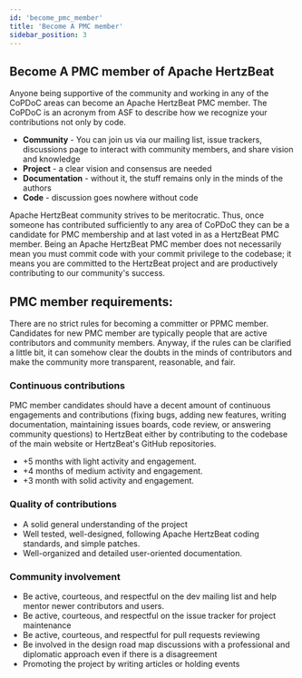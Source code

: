 ```yaml
---
id: 'become_pmc_member'
title: 'Become A PMC member'
sidebar_position: 3
---
```


<!--
    Licensed to the Apache Software Foundation (ASF) under one or more
    contributor license agreements.  See the NOTICE file distributed with
    this work for additional information regarding copyright ownership.
    The ASF licenses this file to You under the Apache License, Version 2.0
    (the "License"); you may not use this file except in compliance with
    the License.  You may obtain a copy of the License at

       https://www.apache.org/licenses/LICENSE-2.0
    
    Unless required by applicable law or agreed to in writing, software
    distributed under the License is distributed on an "AS IS" BASIS,
    WITHOUT WARRANTIES OR CONDITIONS OF ANY KIND, either express or implied.
    See the License for the specific language governing permissions and
    limitations under the License.
-->

## Become A PMC member of Apache HertzBeat

Anyone being supportive of the community and working in any of the
CoPDoC areas can become an Apache HertzBeat PMC member. The CoPDoC is an
acronym from ASF to describe how we recognize your contributions not
only by code.

- **Community** - You can join us via our mailing list, issue
  trackers, discussions page to interact with community members, and
  share vision and knowledge
- **Project** - a clear vision and consensus are needed
- **Documentation** - without it, the stuff remains only in the minds
  of the authors
- **Code** - discussion goes nowhere without code

Apache HertzBeat community strives to be meritocratic. Thus, once someone
has contributed sufficiently to any area of CoPDoC they can be a
candidate for PMC membership and at last voted in as a HertzBeat
PMC member. Being an Apache HertzBeat PMC member does not necessarily mean
you must commit code with your commit privilege to the codebase; it
means you are committed to the HertzBeat project and are productively
contributing to our community's success.

## PMC member requirements:

There are no strict rules for becoming a committer or PPMC member.
Candidates for new PMC member are typically people that are active
contributors and community members. Anyway, if the rules can be
clarified a little bit, it can somehow clear the doubts in the minds
of contributors and make the community more transparent, reasonable,
and fair.

### Continuous contributions

PMC member candidates should have a decent amount of continuous
engagements and contributions (fixing bugs, adding new features,
writing documentation, maintaining issues boards, code review, or answering
community questions) to HertzBeat either by contributing to the codebase
of the main website or HertzBeat's GitHub repositories.

- +5 months with light activity and engagement.
- +4 months of medium activity and engagement.
- +3 month with solid activity and engagement.

### Quality of contributions
- A solid general understanding of the project
- Well tested, well-designed, following Apache HertzBeat coding
  standards, and simple patches.
- Well-organized and detailed user-oriented documentation.

### Community involvement

- Be active, courteous, and respectful on the dev mailing list and
  help mentor newer contributors
  and users.
- Be active, courteous, and respectful on the issue tracker for
  project maintenance
- Be active, courteous, and respectful for pull requests reviewing
- Be involved in the design road map discussions with a professional
  and diplomatic approach even if there is a disagreement
- Promoting the project by writing articles or holding events
